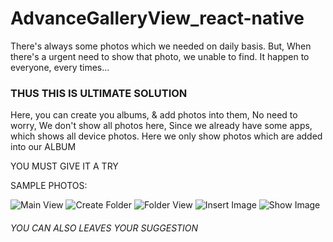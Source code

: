 # AdvanceGalleryView_react-native

There's always some photos which we needed on daily basis.
But, When there's a urgent need to show that photo,
we unable to find.
It happen to everyone, every times...

### THUS THIS IS ULTIMATE SOLUTION

Here, you can create you albums, & add photos into them,
No need to worry,
We don't show all photos here, Since we already have some apps, which shows all device photos.
Here we only show photos which are added into our ALBUM

YOU MUST GIVE IT A TRY

SAMPLE PHOTOS:

![Main View](images/1.jpeg)
![Create Folder](images/2.jpeg)
![Folder View](images/3.jpeg)
![Insert Image](images/4.jpeg)
![Show Image](images/5.jpeg)


###### YOU CAN ALSO LEAVES YOUR SUGGESTION
